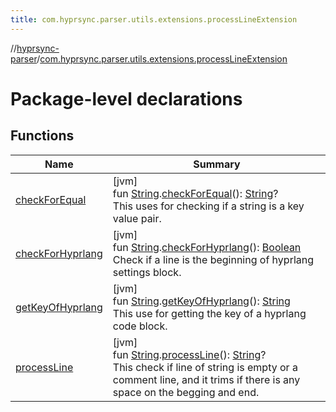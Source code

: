 ```yaml
---
title: com.hyprsync.parser.utils.extensions.processLineExtension
---
```

//[hyprsync-parser](../../index.html)/[com.hyprsync.parser.utils.extensions.processLineExtension](index.html)



# Package-level declarations



## Functions


| Name | Summary |
|---|---|
| [checkForEqual](check-for-equal.html) | [jvm]<br>fun [String](https://kotlinlang.org/api/core/kotlin-stdlib/kotlin/-string/index.html).[checkForEqual](check-for-equal.html)(): [String](https://kotlinlang.org/api/core/kotlin-stdlib/kotlin/-string/index.html)?<br>This uses for checking if a string is a key value pair. |
| [checkForHyprlang](check-for-hyprlang.html) | [jvm]<br>fun [String](https://kotlinlang.org/api/core/kotlin-stdlib/kotlin/-string/index.html).[checkForHyprlang](check-for-hyprlang.html)(): [Boolean](https://kotlinlang.org/api/core/kotlin-stdlib/kotlin/-boolean/index.html)<br>Check if a line is the beginning of hyprlang settings block. |
| [getKeyOfHyprlang](get-key-of-hyprlang.html) | [jvm]<br>fun [String](https://kotlinlang.org/api/core/kotlin-stdlib/kotlin/-string/index.html).[getKeyOfHyprlang](get-key-of-hyprlang.html)(): [String](https://kotlinlang.org/api/core/kotlin-stdlib/kotlin/-string/index.html)<br>This use for getting the key of a hyprlang code block. |
| [processLine](process-line.html) | [jvm]<br>fun [String](https://kotlinlang.org/api/core/kotlin-stdlib/kotlin/-string/index.html).[processLine](process-line.html)(): [String](https://kotlinlang.org/api/core/kotlin-stdlib/kotlin/-string/index.html)?<br>This check if line of string is empty or a comment line, and it trims if there is any space on the begging and end. |
